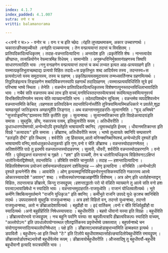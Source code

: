 ```yaml
---
index: 4.1.7
index_padded: 4.1.007
sutra: वनो र च
vritti: balamanorama

---
```

<<वनो र च>> - वनोर च । वनः र च इति च्छेदः ।र॑इति लुप्तप्रथमाकम्, अकार उच्चारणार्थः । चकारात्ङीप्समुच्चीयते ।वन॑इति पञ्चम्यन्तम् । तेन वन्प्रत्ययान्तं तदन्तं च विवक्षितम् ।प्रातिपदिका॑दित्यधिकृतम् । तदाह-वन्नन्तादित्यादिना । अन्तादेश इति ।प्रकृते॑रिति शेषः । नान्तत्वादेव ङीप्प्राप्तः, तत्सन्नियोगेन रेफमात्रमिह विधेयम् । सामान्येति । अनुबन्धविनिर्मुक्तवन॑ग्रहणस्य त्रिष्वपि साधारणत्वादिति भावः ।ननु वन्ग्रहणेन वन्प्रत्ययान्तं तदन्तं च कथं लभ्यत इत्यत आह-प्रत्ययग्रहणे इति । यस्मात्प्रकृतिभूताच्छब्दाद्यः प्रत्ययो विहितः तदादेः=स प्रकृतिभूतः शब्द आदिर्यस्य तस्य , तदन्तस्य=स प्रत्ययोऽन्तो यस्य समुदायस्य, तस्य च ग्रहणम् । प्रकृतिप्रत्ययसमुदायस्य तन्मध्यवर्तिनश्च ग्रहणमित्यर्थः ।तिड्डतिङ॑इत्यत्र तिङ्ग्रहणेन शबादिविकरणस्यापि ग्रहणार्थं तदादिग्रहणम् ।यस्मात्प्रत्ययविधि॑रिति सूत्रे इयं परिभाषा भाष्ये स्थिता । तेनेति । वन्नन्तेन प्रातिपदिकादित्यधिकृतस्य विशेषणात्पुनस्तदन्तविधिलाभावादिति भावः । नचैवं सति वन्नन्तस्य कथं लाभ इति वाच्यं,यनविधिस्तदन्तस्ये॑त्यत्रस्वं रूप॑मित्यतः॒स्व॑मित्यनुवर्त्त्य विभक्तिविपरिणामेन स्वस्य चेति व्याख्यानादिति भानः । तदेतदपिशब्देन सूचितम् । वन्नन्तमेव व्यपदेशिवत्त्वेन वन्नन्तान्तमिति केचित् ।ग्रहणवता प्रातिपदिकेन तदन्तविधिर्नास्ती॑ति तुस्त्रिया॑मित्यस्मिन्नधिकारे न प्रवर्तते,शूद्रा चामहत्पूर्वा जातिः॑इत्यत्र अमहत्पूर्वेति लिङ्गात् । अथ वन्नान्तान्तमुदाहरति-सुत्वानमिति । "षुञ् अभिषवे" "सुजयोङ्र्वनिप्"ह्यस्वस्य पिति कृती॑ति तुक् । सुत्वन्शब्दः । सुत्वानमतिक्रान्ता इति विग्रहेअत्यादयः॑इति समासः । सुब्लुकि, ङीप्, नकारस्य रत्वम्, इतिसुत्वरीति रूपम् । अतिधीवरीति ।डुधाञ्धारणपोषणयोः॑,अन्येभ्योऽपि दृश्यते॑इति भाषायामपि क्वनिप् ।घुमास्था॑इति ईत्त्वम् । धीवानमतिक्रान्ता इति विग्रहे "अत्यादयः" इति समासः । ङीब्राश्च, अतिधीवरीति रूपम् । भाष्ये तुध्यायतेः क्वनिपि सम्प्रसारणे "हलः॑इति दीर्घ" इति स्थितम् । शर्वरीति ।शृ हिंसायाम्,आतो मनिन्क्वनिब्वनिपश्च॑,अन्येभ्योऽपि दृश्यते॑ इति भाषायामपि वनिप्,सार्वधातुकार्धधातुकयोः॑ इति गुणः,वनो र चे॑ति ङीब्राश्च । वन्नन्तस्योदाहरणमेतत् ।अतिशर्वरी॑ति पाठे तु इदमपि वन्नन्तातन्तस्योदाहरणम् । सुत्वरी, धीवरी, शर्वरीति वन्नन्तस्योदाहरणानि । वनो नेति । पूर्ववद्वन्नन्तं वन्नन्तान्तं च गृह्रते । "हश" इति पञ्चमी, तेन च धातोरित्यधिकृत्य विहितेवनाऽ‌ऽक्षिप्तं धातोरित्येतद्विशेष्यते, तदन्तविधिः । ङीबिति रश्चेति चानुवर्तते । तदाह — हशन्तादित्यादिना । विहितविशेषणस्य प्रयोजनं दर्शयन्वन्नन्तोदाहरणं दर्शयितुमाह — ओणृ इत्यादिना । वनिबिति ।अन्येभ्योऽपि दृश्यते इत्यनेने॑ति शेषः । आवावेति । ओण् इत्यस्मद्वनिपिविड्वनोरनुनासिकस्या॑दिति णकारस्य आत्त्वे ओकारस्यावादेशे "अवावन्" शब्दः । स्त्रीत्वस्फोरणायब्राआहृणी॑ति विशेष्यम् । अत्र ओण् इति धातोर्हशन्ताद्वन् विहितः, तदन्तत्वान्न ङीब्रात्वे, किन्तु राजवद्रूपम् ।हशन्ताद्धातोः परो यो व॑न्निति व्याख्याने तु आत्वे सति वनो हशः परत्वाऽभावान्निषेधो न स्यादिति भावः । वन्नन्तान्तमुदाहरति-राजयुध्वेति । राजानं योधितवतीत्यर्थः । भूते कर्मणि क्विबित्यनुवर्तमाने "राजनि युधिकृञः" इति क्वनिप् । कर्मीभूते राजनि उपपदे युधेः कृञ्श्च क्वनिबिति तदर्थः । उपपदसमासे सुब्लुकि राजयुध्वन्शब्दः । अत्र हशो विहितो वन्, तदन्तो युध्वन्शब्दः, तदन्तो राजयुध्वन्शब्दः, अतो न ङीब्राआदेशावित्यर्थः । बहुव्रीहौ वा । इदं वार्तिकम् ।वनो र चे॑ति विधिर्वहुव्रीहौ वा स्यादित्यर्थः ।अनो बहुव्रीहे॑रिति निषेधस्यापवादः । बहुधीवरीति । बहवो धीवानो यस्या इति विग्रहः । बहुधीवेति । ङीब्रात्वयोरभावे राजवद्रूपम् । नच बहूनि पर्वाणि यस्याः सा बहुपर्वेत्यत्रापि हीब्रात्वविकल्पः स्यादिति वाच्यम्, "अल्लोपोऽनः" इति उपधालोपयोग्यस्थल एवैतद्वार्तिकस्य प्रवृत्तेर्भाष्ये उक्तत्वात् । बहुपर्वन्शब्दे चन संयोगाद्वनमन्ता॑दित्यचल्लोपनिषेधात् । पक्षे इति । ङीब्रात्वाऽभावपक्षेडाबुभाभ्या॑मिति डाब्वक्ष्यत इत्यर्थः । डपावितौ । बहुधीवन्-आ इति स्थिते "टेः" इति टिलोपे बहुधीवाशब्दात्सोर्हल्ङ्यादिलोपेबहुधीवे॑ति रमावद्रूपम् । ङीब्रात्वयोर्डापश्चऽभावेसौ बहुधीवेत्येव रूपम् । ङीब्रात्वयोर्बहुधीवरीति । औजसादिषु तु बहुधीवर्यौ-बहुधीवे बहूधीवानौ इत्यादि रूपत्रयमिति भावः ।